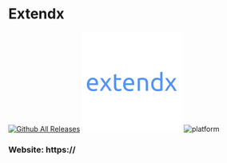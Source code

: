 # Extendx

[![Github All Releases](https://img.shields.io/github/downloads/Marsudii/extendx/total.svg)]()
![Extendx Logo](https://raw.githubusercontent.com/Marsudii/extendx/refs/heads/main/web/static/icon.png)
![platform](https://img.shields.io/badge/platform-Windows%20%7C%20MacOS%20%7C%20Linux-lightgrey)


### Website: https://